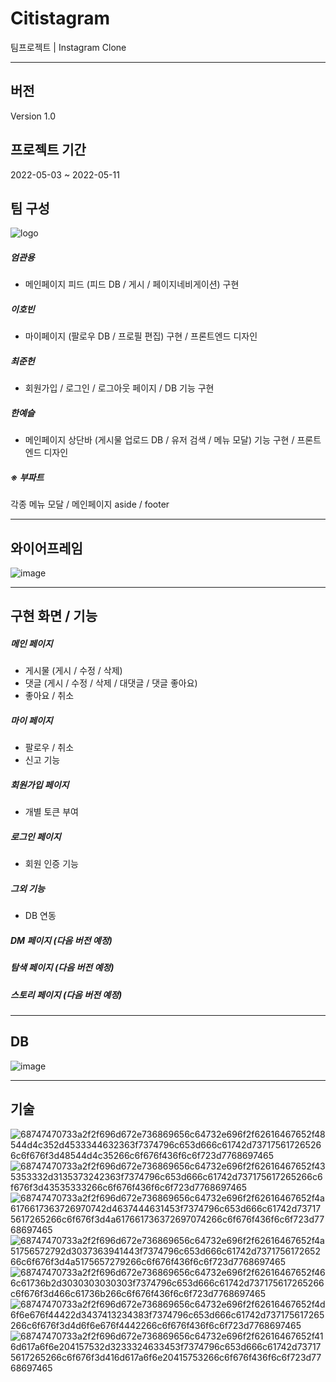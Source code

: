 # Citistagram
팀프로젝트 | Instagram Clone

---

## 버전

Version 1.0

## 프로젝트 기간
2022-05-03 ~ 2022-05-11

## 팀 구성
![logo](https://user-images.githubusercontent.com/100769423/166461555-96cbf85d-0dff-4157-ba08-c231ef589345.png)


##### 엄관용
* 메인페이지 피드 (피드 DB / 게시 / 페이지네비게이션) 구현

##### 이호빈
* 마이페이지 (팔로우 DB / 프로필 편집) 구현 / 프론트엔드 디자인

##### 최준헌
* 회원가입 / 로그인 / 로그아웃 페이지 / DB 기능 구현 

##### 한예슬
* 메인페이지 상단바 (게시물 업로드 DB / 유저 검색 / 메뉴 모달) 기능 구현 / 프론트엔드 디자인

##### ※ 부파트
각종 메뉴 모달 /
메인페이지 aside /
footer

---
## 와이어프레임

![image](https://user-images.githubusercontent.com/100769423/166467004-2835fed3-d5cd-4f46-b472-4c3222956d41.png)


---

## 구현 화면 / 기능
##### 메인 페이지
  * 게시물 (게시 / 수정 / 삭제)
  * 댓글 (게시 / 수정 / 삭제 / 대댓글 / 댓글 좋아요)
  * 좋아요 / 취소
##### 마이 페이지
  * 팔로우 / 취소
  * 신고 기능
##### 회원가입 페이지
  * 개별 토큰 부여
##### 로그인 페이지
  * 회원 인증 기능
##### 그외 기능
  * DB 연동

##### DM 페이지 (다음 버전 예정)
##### 탐색 페이지 (다음 버전 예정)
##### 스토리 페이지 (다음 버전 예정)

---

## DB
![image](https://user-images.githubusercontent.com/100769423/167070847-90c5bec9-726a-4b9e-a02b-2ee082d5d03f.png)

---

## 기술
![68747470733a2f2f696d672e736869656c64732e696f2f62616467652f48544d4c352d4533344632363f7374796c653d666c61742d737175617265266c6f676f3d48544d4c35266c6f676f436f6c6f723d7768697465](https://user-images.githubusercontent.com/100769423/166452723-565e4f8e-8ed5-40c7-b41e-e71a7fd636cf.svg)
![68747470733a2f2f696d672e736869656c64732e696f2f62616467652f435353332d3135373242363f7374796c653d666c61742d737175617265266c6f676f3d43535333266c6f676f436f6c6f723d7768697465](https://user-images.githubusercontent.com/100769423/166452778-6bf21e33-989f-4759-93ef-dbb0862fffee.svg)
![68747470733a2f2f696d672e736869656c64732e696f2f62616467652f4a6176617363726970742d4637444631453f7374796c653d666c61742d737175617265266c6f676f3d4a617661736372697074266c6f676f436f6c6f723d7768697465](https://user-images.githubusercontent.com/100769423/166452783-bb2e89d4-fb58-48fe-86c5-d639d495602f.svg)
![68747470733a2f2f696d672e736869656c64732e696f2f62616467652f4a51756572792d3037363941443f7374796c653d666c61742d737175617265266c6f676f3d4a5175657279266c6f676f436f6c6f723d7768697465](https://user-images.githubusercontent.com/100769423/166452788-1665e841-a475-4170-97b8-374d2f88f1d3.svg)
![68747470733a2f2f696d672e736869656c64732e696f2f62616467652f466c61736b2d3030303030303f7374796c653d666c61742d737175617265266c6f676f3d466c61736b266c6f676f436f6c6f723d7768697465](https://user-images.githubusercontent.com/100769423/166452818-ab80154e-ed6e-421b-97b9-feccb48dbff7.svg)
![68747470733a2f2f696d672e736869656c64732e696f2f62616467652f4d6f6e676f44422d3437413234383f7374796c653d666c61742d737175617265266c6f676f3d4d6f6e676f4442266c6f676f436f6c6f723d7768697465](https://user-images.githubusercontent.com/100769423/166452826-c3351d4e-167c-4a76-b308-86addc8ca5b8.svg)
![68747470733a2f2f696d672e736869656c64732e696f2f62616467652f416d617a6f6e204157532d3233324633453f7374796c653d666c61742d737175617265266c6f676f3d416d617a6f6e20415753266c6f676f436f6c6f723d7768697465](https://user-images.githubusercontent.com/100769423/166452833-ebd8d65a-adcc-44c0-9ced-45d1856df862.svg)



